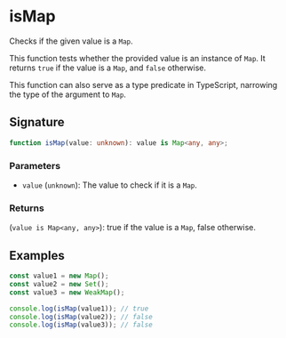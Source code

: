 # isMap

Checks if the given value is a `Map`.

This function tests whether the provided value is an instance of `Map`.
It returns `true` if the value is a `Map`, and `false` otherwise.

This function can also serve as a type predicate in TypeScript, narrowing the type of the argument to `Map`.

## Signature

```typescript
function isMap(value: unknown): value is Map<any, any>;
```

### Parameters

- `value` (`unknown`): The value to check if it is a `Map`.

### Returns

(`value is Map<any, any>`): true if the value is a `Map`, false otherwise.

## Examples

```typescript
const value1 = new Map();
const value2 = new Set();
const value3 = new WeakMap();

console.log(isMap(value1)); // true
console.log(isMap(value2)); // false
console.log(isMap(value3)); // false
```
